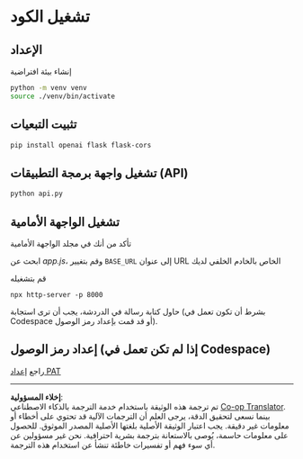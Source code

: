 <!--
CO_OP_TRANSLATOR_METADATA:
{
  "original_hash": "537f02a36d73db093cbb8b9b44867645",
  "translation_date": "2025-09-01T15:45:49+00:00",
  "source_file": "9-chat-project/solution/backend/python/README.md",
  "language_code": "ar"
}
-->
# تشغيل الكود

## الإعداد

إنشاء بيئة افتراضية

```sh
python -m venv venv
source ./venv/bin/activate
```

## تثبيت التبعيات

```sh
pip install openai flask flask-cors 
```

## تشغيل واجهة برمجة التطبيقات (API)

```sh
python api.py
```

## تشغيل الواجهة الأمامية

تأكد من أنك في مجلد الواجهة الأمامية

ابحث عن *app.js*، وقم بتغيير `BASE_URL` إلى عنوان URL الخاص بالخادم الخلفي لديك

قم بتشغيله

```
npx http-server -p 8000
```

حاول كتابة رسالة في الدردشة، يجب أن ترى استجابة (بشرط أن تكون تعمل في Codespace أو قد قمت بإعداد رمز الوصول).

## إعداد رمز الوصول (إذا لم تكن تعمل في Codespace)

راجع [إعداد PAT](https://docs.github.com/en/authentication/keeping-your-account-and-data-secure/managing-your-personal-access-tokens)

---

**إخلاء المسؤولية**:  
تم ترجمة هذه الوثيقة باستخدام خدمة الترجمة بالذكاء الاصطناعي [Co-op Translator](https://github.com/Azure/co-op-translator). بينما نسعى لتحقيق الدقة، يرجى العلم أن الترجمات الآلية قد تحتوي على أخطاء أو معلومات غير دقيقة. يجب اعتبار الوثيقة الأصلية بلغتها الأصلية المصدر الموثوق. للحصول على معلومات حاسمة، يُوصى بالاستعانة بترجمة بشرية احترافية. نحن غير مسؤولين عن أي سوء فهم أو تفسيرات خاطئة تنشأ عن استخدام هذه الترجمة.